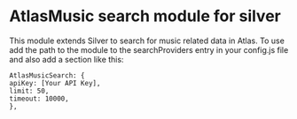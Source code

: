 AtlasMusic search module for silver
===================================

This module extends Silver to search for music related data in Atlas. To use add the path to the module to the searchProviders entry in your config.js file and also add a section like this:

    AtlasMusicSearch: {
	apiKey: [Your API Key],
	limit: 50,
	timeout: 10000,
    },



